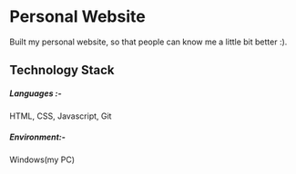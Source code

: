 # Personal Website
Built my personal website, so that people can know me a little bit better :).

## Technology Stack
##### Languages :-
HTML, CSS, Javascript, Git
##### Environment:-
Windows(my PC)
